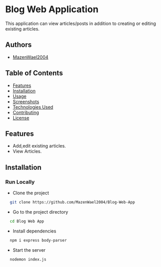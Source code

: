 
# Blog Web Application

This application can view articles/posts in addition to creating or editing existing articles.


## Authors

- [MazenWael2004](https://www.github.com/MazenWael2004)


## Table of Contents
- [Features](#features)
- [Installation](#installation)
- [Usage](#usage)
- [Screenshots](#screenshots)
- [Technologies Used](#technologies-used)
- [Contributing](#contributing)
- [License](#license)

## Features

 - Add,edit existing articles.
 - View Articles.
 

## Installation
 ### Run Locally

- Clone the project

```bash
  git clone https://github.com/MazenWael2004/Blog-Web-App
```

- Go to the project directory

```bash
  cd Blog Web App
```

- Install dependencies

```bash
  npm i express body-parser
```

- Start the server

```bash
  nodemon index.js
```


